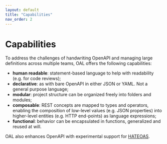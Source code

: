 ```yaml
---
layout: default
title: "Capabilities"
nav_order: 2
---
```


# Capabilities

To address the challenges of handwriting OpenAPI and managing large definitions across multiple teams, OAL offers the following capabilities:

- __human readable__: statement-based language to help with readability (e.g. for code reviews);
- __declarative__: as with bare OpenAPI in either JSON or YAML. Not a general purpose language;
- __modular__: project structure can be organized freely into folders and modules;
- __composable__: REST concepts are mapped to types and operators, enabling the composition of low-level values (e.g. JSON properties) into higher-level entities (e.g. HTTP end-points) as language expressions;
- __functional__: behavior can be encapsulated in functions, generalized and reused at will.

OAL also enhances OpenAPI with experimental support for [HATEOAS](https://en.wikipedia.org/wiki/HATEOAS).

